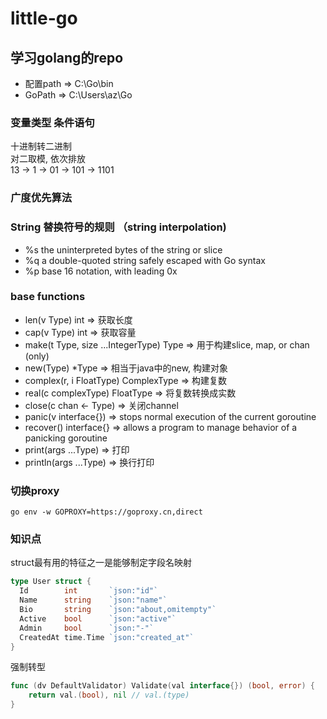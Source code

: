 # little-go

## 学习golang的repo

- 配置path => C:\Go\bin
- GoPath => C:\Users\az\Go

### 变量类型 条件语句

十进制转二进制  
对二取模, 依次排放  
13 -> 1 -> 01 -> 101 -> 1101

### 广度优先算法

### String 替换符号的规则 （string interpolation)

- %s	the uninterpreted bytes of the string or slice
- %q	a double-quoted string safely escaped with Go syntax
- %p	base 16 notation, with leading 0x

### base functions

- len(v Type) int => 获取长度
- cap(v Type) int => 获取容量
- make(t Type, size ...IntegerType) Type => 用于构建slice, map, or chan (only)
- new(Type) *Type => 相当于java中的new, 构建对象
- complex(r, i FloatType) ComplexType => 构建复数
- real(c complexType) FloatType => 将复数转换成实数
- close(c chan <- Type) => 关闭channel
- panic(v interface{}) => stops normal execution of the current goroutine
- recover() interface{} => allows a program to manage behavior of a panicking goroutine
- print(args ...Type) => 打印
- println(args ...Type) => 换行打印

### 切换proxy

`go env -w GOPROXY=https://goproxy.cn,direct`

### 知识点

struct最有用的特征之一是能够制定字段名映射

```go
type User struct {
  Id        int       `json:"id"`
  Name      string    `json:"name"`
  Bio       string    `json:"about,omitempty"`
  Active    bool      `json:"active"`
  Admin     bool      `json:"-"`
  CreatedAt time.Time `json:"created_at"`
}

```

强制转型

```go
func (dv DefaultValidator) Validate(val interface{}) (bool, error) {
	return val.(bool), nil // val.(type) 
}
```
